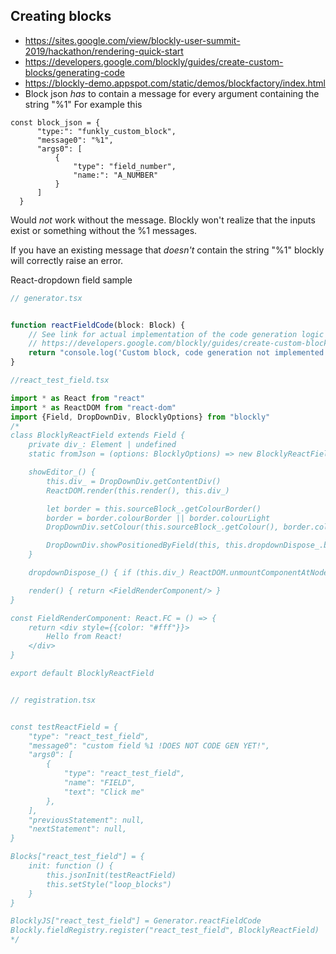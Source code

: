 
## Creating blocks
* https://sites.google.com/view/blockly-user-summit-2019/hackathon/rendering-quick-start
* https://developers.google.com/blockly/guides/create-custom-blocks/generating-code
* https://blockly-demo.appspot.com/static/demos/blockfactory/index.html
* Block json _has_ to contain a message for every argument containing the string "%1"
For example this
``` 
const block_json = {
      "type:": "funkly_custom_block",
      "message0": "%1",
      "args0": [
          {
              "type": "field_number",
              "name:": "A_NUMBER"
          }
      ]
  }
```
Would _not_ work without the message. Blockly won't realize that the inputs exist or something without the %1 messages.

If you have an existing message that _doesn't_ contain the string "%1" blockly will correctly raise an error.



React-dropdown field sample
```typescript
// generator.tsx


function reactFieldCode(block: Block) {
    // See link for actual implementation of the code generation logic
    // https://developers.google.com/blockly/guides/create-custom-blocks/generating-code
    return "console.log('Custom block, code generation not implemented yet');\n"
}

//react_test_field.tsx

import * as React from "react"
import * as ReactDOM from "react-dom"
import {Field, DropDownDiv, BlocklyOptions} from "blockly"
/*
class BlocklyReactField extends Field {
    private div_: Element | undefined
    static fromJson = (options: BlocklyOptions) => new BlocklyReactField(options)

    showEditor_() {
        this.div_ = DropDownDiv.getContentDiv()
        ReactDOM.render(this.render(), this.div_)

        let border = this.sourceBlock_.getColourBorder()
        border = border.colourBorder || border.colourLight
        DropDownDiv.setColour(this.sourceBlock_.getColour(), border.colourBorder)

        DropDownDiv.showPositionedByField(this, this.dropdownDispose_.bind(this))
    }

    dropdownDispose_() { if (this.div_) ReactDOM.unmountComponentAtNode(this.div_) }

    render() { return <FieldRenderComponent/> }
}

const FieldRenderComponent: React.FC = () => {
    return <div style={{color: "#fff"}}>
        Hello from React!
    </div>
}

export default BlocklyReactField


// registration.tsx


const testReactField = {
    "type": "react_test_field",
    "message0": "custom field %1 !DOES NOT CODE GEN YET!",
    "args0": [
        {
            "type": "react_test_field",
            "name": "FIELD",
            "text": "Click me"
        },
    ],
    "previousStatement": null,
    "nextStatement": null,
}

Blocks["react_test_field"] = {
    init: function () {
        this.jsonInit(testReactField)
        this.setStyle("loop_blocks")
    }
}

BlocklyJS["react_test_field"] = Generator.reactFieldCode
Blockly.fieldRegistry.register("react_test_field", BlocklyReactField)
*/

```
